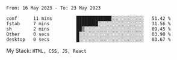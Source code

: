 <!--START_SECTION:waka-->

```text
From: 16 May 2023 - To: 23 May 2023

conf      11 mins         █████████████░░░░░░░░░░░░   51.42 %
fstab     7 mins          ████████░░░░░░░░░░░░░░░░░   31.56 %
sh        2 mins          ██▒░░░░░░░░░░░░░░░░░░░░░░   09.45 %
Other     0 secs          █░░░░░░░░░░░░░░░░░░░░░░░░   03.90 %
desktop   0 secs          █░░░░░░░░░░░░░░░░░░░░░░░░   03.67 %
```

<!--END_SECTION:waka-->
My Stack: `HTML, CSS, JS, React`
